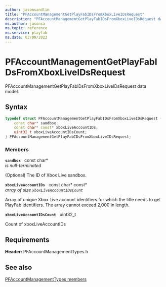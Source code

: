 ```yaml
---
author: jasonsandlin
title: "PFAccountManagementGetPlayFabIDsFromXboxLiveIDsRequest"
description: "PFAccountManagementGetPlayFabIDsFromXboxLiveIDsRequest data model."
ms.author: jasonsa
ms.topic: reference
ms.service: playfab
ms.date: 03/09/2023
---
```


# PFAccountManagementGetPlayFabIDsFromXboxLiveIDsRequest  

PFAccountManagementGetPlayFabIDsFromXboxLiveIDsRequest data model.  

## Syntax  
  
```cpp
typedef struct PFAccountManagementGetPlayFabIDsFromXboxLiveIDsRequest {  
    const char* sandbox;  
    const char* const* xboxLiveAccountIDs;  
    uint32_t xboxLiveAccountIDsCount;  
} PFAccountManagementGetPlayFabIDsFromXboxLiveIDsRequest;  
```
  
### Members  
  
**`sandbox`** &nbsp; const char*  
*is null-terminated*  
  
(Optional) The ID of Xbox Live sandbox.
  
**`xboxLiveAccountIDs`** &nbsp; const char* const*  
*array of size `xboxLiveAccountIDsCount`*  
  
Array of unique Xbox Live account identifiers for which the title needs to get PlayFab identifiers. The array cannot exceed 2,000 in length.
  
**`xboxLiveAccountIDsCount`** &nbsp; uint32_t  
  
Count of xboxLiveAccountIDs
  
  
## Requirements  
  
**Header:** PFAccountManagementTypes.h
  
## See also  
[PFAccountManagementTypes members](../pfaccountmanagementtypes_members.md)  

  
  
